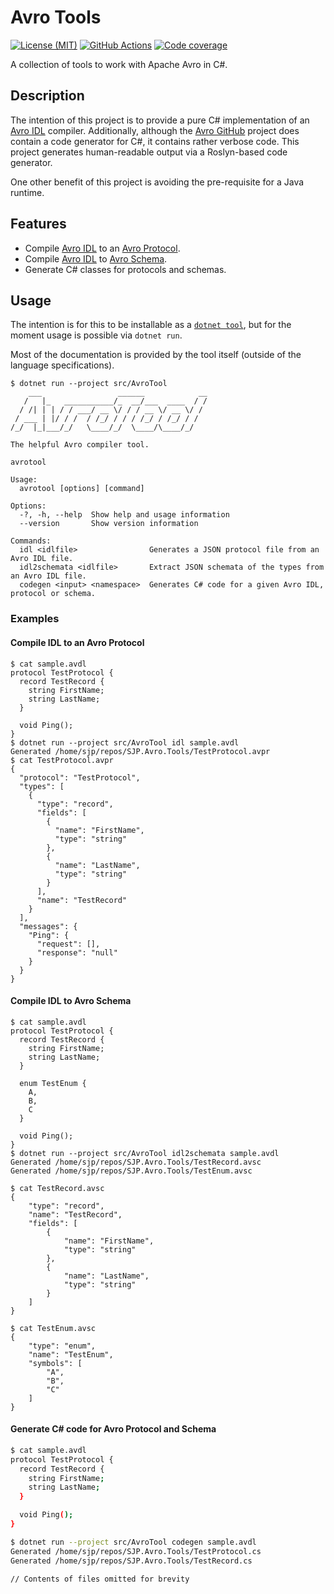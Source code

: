 # Avro Tools

[![License (MIT)](https://img.shields.io/badge/license-MIT-blue.svg)](https://opensource.org/licenses/MIT) [![GitHub Actions](https://github.com/sjp/SJP.Avro.Tools/actions/workflows/ci.yml/badge.svg)](https://github.com/sjp/SJP.Avro.Tools/actions/workflows/ci.yml) [![Code coverage](https://img.shields.io/codecov/c/gh/sjp/SJP.Avro.Tools/master?logo=codecov)](https://codecov.io/gh/sjp/SJP.Avro.Tools)

A collection of tools to work with Apache Avro in C#.

## Description

The intention of this project is to provide a pure C# implementation of an [Avro IDL](https://avro.apache.org/docs/current/idl.html) compiler. Additionally, although the [Avro GitHub](https://github.com/apache/avro) project does contain a code generator for C#, it contains rather verbose code. This project generates human-readable output via a Roslyn-based code generator.

One other benefit of this project is avoiding the pre-requisite for a Java runtime.

## Features

* Compile [Avro IDL](https://avro.apache.org/docs/1.10.2/idl.html) to an [Avro Protocol](https://avro.apache.org/docs/current/spec.html#Protocol+Declaration).
* Compile [Avro IDL](https://avro.apache.org/docs/1.10.2/idl.html) to [Avro Schema](https://avro.apache.org/docs/current/spec.html#schemas).
* Generate C# classes for protocols and schemas.

## Usage

The intention is for this to be installable as a [`dotnet tool`](https://docs.microsoft.com/en-us/dotnet/core/tools/dotnet-tool-install), but for the moment usage is possible via `dotnet run`.

Most of the documentation is provided by the tool itself (outside of the language specifications).

```plain
$ dotnet run --project src/AvroTool
    ___                 ______            __
   /   |_   ___________/_  __/___  ____  / /
  / /| | | / / ___/ __ \/ / / __ \/ __ \/ /
 / ___ | |/ / /  / /_/ / / / /_/ / /_/ / /
/_/  |_|___/_/   \____/_/  \____/\____/_/

The helpful Avro compiler tool.

avrotool

Usage:
  avrotool [options] [command]

Options:
  -?, -h, --help  Show help and usage information
  --version       Show version information

Commands:
  idl <idlfile>                Generates a JSON protocol file from an Avro IDL file.
  idl2schemata <idlfile>       Extract JSON schemata of the types from an Avro IDL file.
  codegen <input> <namespace>  Generates C# code for a given Avro IDL, protocol or schema.
```

### Examples

#### Compile IDL to an Avro Protocol

```plain
$ cat sample.avdl
protocol TestProtocol {
  record TestRecord {
    string FirstName;
    string LastName;
  }

  void Ping();
}
$ dotnet run --project src/AvroTool idl sample.avdl
Generated /home/sjp/repos/SJP.Avro.Tools/TestProtocol.avpr
$ cat TestProtocol.avpr
{
  "protocol": "TestProtocol",
  "types": [
    {
      "type": "record",
      "fields": [
        {
          "name": "FirstName",
          "type": "string"
        },
        {
          "name": "LastName",
          "type": "string"
        }
      ],
      "name": "TestRecord"
    }
  ],
  "messages": {
    "Ping": {
      "request": [],
      "response": "null"
    }
  }
}
```

#### Compile IDL to Avro Schema

```plain
$ cat sample.avdl
protocol TestProtocol {
  record TestRecord {
    string FirstName;
    string LastName;
  }

  enum TestEnum {
    A,
    B,
    C
  }

  void Ping();
}
$ dotnet run --project src/AvroTool idl2schemata sample.avdl
Generated /home/sjp/repos/SJP.Avro.Tools/TestRecord.avsc
Generated /home/sjp/repos/SJP.Avro.Tools/TestEnum.avsc

$ cat TestRecord.avsc
{
    "type": "record",
    "name": "TestRecord",
    "fields": [
        {
            "name": "FirstName",
            "type": "string"
        },
        {
            "name": "LastName",
            "type": "string"
        }
    ]
}

$ cat TestEnum.avsc
{
    "type": "enum",
    "name": "TestEnum",
    "symbols": [
        "A",
        "B",
        "C"
    ]
}
```

#### Generate C# code for Avro Protocol and Schema


```sh
$ cat sample.avdl
protocol TestProtocol {
  record TestRecord {
    string FirstName;
    string LastName;
  }

  void Ping();
}

$ dotnet run --project src/AvroTool codegen sample.avdl
Generated /home/sjp/repos/SJP.Avro.Tools/TestProtocol.cs
Generated /home/sjp/repos/SJP.Avro.Tools/TestRecord.cs

// Contents of files omitted for brevity
```